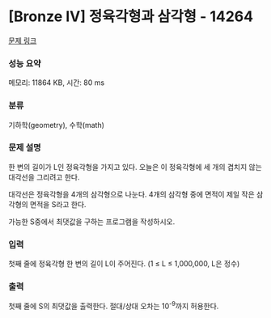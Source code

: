 # [Bronze IV] 정육각형과 삼각형 - 14264 

[문제 링크](https://www.acmicpc.net/problem/14264) 

### 성능 요약

메모리: 11864 KB, 시간: 80 ms

### 분류

기하학(geometry), 수학(math)

### 문제 설명

<p>한 변의 길이가 L인 정육각형을 가지고 있다. 오늘은 이 정육각형에 세 개의 겹치지 않는 대각선을 그리려고 한다.</p>

<p>대각선은 정육각형을 4개의 삼각형으로 나눈다. 4개의 삼각형 중에 면적이 제일 작은 삼각형의 면적을 S라고 한다.</p>

<p>가능한 S중에서 최댓값을 구하는 프로그램을 작성하시오.</p>

### 입력 

 <p>첫째 줄에 정육각형 한 변의 길이 L이 주어진다. (1 ≤ L ≤ 1,000,000, L은 정수)</p>

### 출력 

 <p>첫째 줄에 S의 최댓값을 출력한다. 절대/상대 오차는 10<sup>-9</sup>까지 허용한다.</p>


